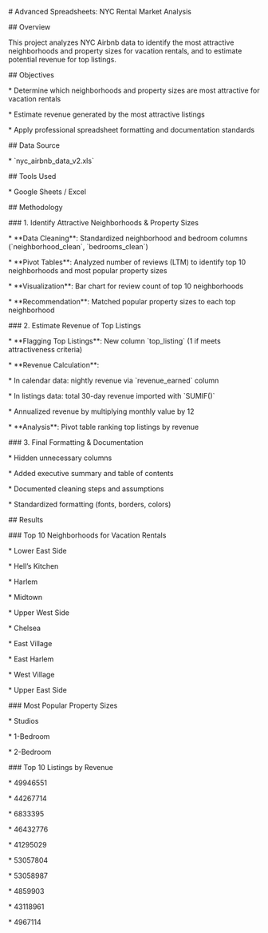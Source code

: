 \# Advanced Spreadsheets: NYC Rental Market Analysis

\#\# Overview

This project analyzes NYC Airbnb data to identify the most attractive neighborhoods and property sizes for vacation rentals, and to estimate potential revenue for top listings.

\#\# Objectives

\* Determine which neighborhoods and property sizes are most attractive for vacation rentals

\* Estimate revenue generated by the most attractive listings

\* Apply professional spreadsheet formatting and documentation standards

\#\# Data Source

\* \`nyc\_airbnb\_data\_v2.xls\`

\#\# Tools Used

\* Google Sheets / Excel

\#\# Methodology

\#\#\# 1\. Identify Attractive Neighborhoods & Property Sizes

\* \*\*Data Cleaning\*\*: Standardized neighborhood and bedroom columns (\`neighborhood\_clean\`, \`bedrooms\_clean\`)

\* \*\*Pivot Tables\*\*: Analyzed number of reviews (LTM) to identify top 10 neighborhoods and most popular property sizes

\* \*\*Visualization\*\*: Bar chart for review count of top 10 neighborhoods

\* \*\*Recommendation\*\*: Matched popular property sizes to each top neighborhood

\#\#\# 2\. Estimate Revenue of Top Listings

\* \*\*Flagging Top Listings\*\*: New column \`top\_listing\` (1 if meets attractiveness criteria)

\* \*\*Revenue Calculation\*\*:

\* In calendar data: nightly revenue via \`revenue\_earned\` column

\* In listings data: total 30-day revenue imported with \`SUMIF()\`

\* Annualized revenue by multiplying monthly value by 12

\* \*\*Analysis\*\*: Pivot table ranking top listings by revenue

\#\#\# 3\. Final Formatting & Documentation

\* Hidden unnecessary columns

\* Added executive summary and table of contents

\* Documented cleaning steps and assumptions

\* Standardized formatting (fonts, borders, colors)

\#\# Results

\#\#\# Top 10 Neighborhoods for Vacation Rentals

\* Lower East Side

\* Hell’s Kitchen

\* Harlem

\* Midtown

\* Upper West Side

\* Chelsea

\* East Village

\* East Harlem

\* West Village

\* Upper East Side

\#\#\# Most Popular Property Sizes

\* Studios

\* 1-Bedroom

\* 2-Bedroom

\#\#\# Top 10 Listings by Revenue

\* 49946551

\* 44267714

\* 6833395

\* 46432776

\* 41295029

\* 53057804

\* 53058987

\* 4859903

\* 43118961

\* 4967114

